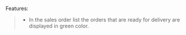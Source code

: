 Features:

>   - In the sales order list the orders that are ready for delivery are
>     displayed in green color.
